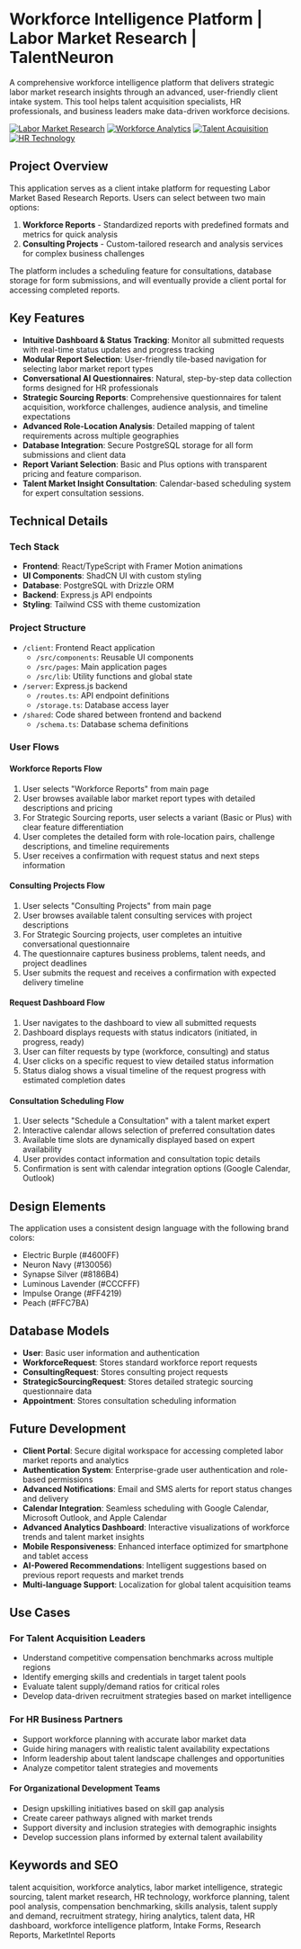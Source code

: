 # Workforce Intelligence Platform | Labor Market Research | TalentNeuron

A comprehensive workforce intelligence platform that delivers strategic labor market research insights through an advanced, user-friendly client intake system. This tool helps talent acquisition specialists, HR professionals, and business leaders make data-driven workforce decisions.

[![Labor Market Research](https://img.shields.io/badge/Labor%20Market-Research-4600FF)](https://github.com/yourusername/workforce-intelligence-platform)
[![Workforce Analytics](https://img.shields.io/badge/Workforce-Analytics-130056)](https://github.com/yourusername/workforce-intelligence-platform)
[![Talent Acquisition](https://img.shields.io/badge/Talent-Acquisition-FF4219)](https://github.com/yourusername/workforce-intelligence-platform)
[![HR Technology](https://img.shields.io/badge/HR-Technology-8186B4)](https://github.com/yourusername/workforce-intelligence-platform)

## Project Overview

This application serves as a client intake platform for requesting Labor Market Based Research Reports. Users can select between two main options:

1. **Workforce Reports** - Standardized reports with predefined formats and metrics for quick analysis
2. **Consulting Projects** - Custom-tailored research and analysis services for complex business challenges

The platform includes a scheduling feature for consultations, database storage for form submissions, and will eventually provide a client portal for accessing completed reports.

## Key Features

- **Intuitive Dashboard & Status Tracking**: Monitor all submitted requests with real-time status updates and progress tracking
- **Modular Report Selection**: User-friendly tile-based navigation for selecting labor market report types
- **Conversational AI Questionnaires**: Natural, step-by-step data collection forms designed for HR professionals
- **Strategic Sourcing Reports**: Comprehensive questionnaires for talent acquisition, workforce challenges, audience analysis, and timeline expectations
- **Advanced Role-Location Analysis**: Detailed mapping of talent requirements across multiple geographies
- **Database Integration**: Secure PostgreSQL storage for all form submissions and client data
- **Report Variant Selection**: Basic and Plus options with transparent pricing and feature comparison.
- **Talent Market Insight Consultation**: Calendar-based scheduling system for expert consultation sessions.

## Technical Details

### Tech Stack
- **Frontend**: React/TypeScript with Framer Motion animations
- **UI Components**: ShadCN UI with custom styling
- **Database**: PostgreSQL with Drizzle ORM
- **Backend**: Express.js API endpoints
- **Styling**: Tailwind CSS with theme customization

### Project Structure
- `/client`: Frontend React application
  - `/src/components`: Reusable UI components
  - `/src/pages`: Main application pages
  - `/src/lib`: Utility functions and global state
- `/server`: Express.js backend
  - `/routes.ts`: API endpoint definitions
  - `/storage.ts`: Database access layer
- `/shared`: Code shared between frontend and backend
  - `/schema.ts`: Database schema definitions

### User Flows

#### Workforce Reports Flow
1. User selects "Workforce Reports" from main page
2. User browses available labor market report types with detailed descriptions and pricing
3. For Strategic Sourcing reports, user selects a variant (Basic or Plus) with clear feature differentiation
4. User completes the detailed form with role-location pairs, challenge descriptions, and timeline requirements
5. User receives a confirmation with request status and next steps information

#### Consulting Projects Flow
1. User selects "Consulting Projects" from main page
2. User browses available talent consulting services with project descriptions
3. For Strategic Sourcing projects, user completes an intuitive conversational questionnaire
4. The questionnaire captures business problems, talent needs, and project deadlines
5. User submits the request and receives a confirmation with expected delivery timeline

#### Request Dashboard Flow
1. User navigates to the dashboard to view all submitted requests
2. Dashboard displays requests with status indicators (initiated, in progress, ready)
3. User can filter requests by type (workforce, consulting) and status
4. User clicks on a specific request to view detailed status information
5. Status dialog shows a visual timeline of the request progress with estimated completion dates

#### Consultation Scheduling Flow
1. User selects "Schedule a Consultation" with a talent market expert
2. Interactive calendar allows selection of preferred consultation dates
3. Available time slots are dynamically displayed based on expert availability
4. User provides contact information and consultation topic details
5. Confirmation is sent with calendar integration options (Google Calendar, Outlook)

## Design Elements

The application uses a consistent design language with the following brand colors:
- Electric Burple (#4600FF)
- Neuron Navy (#130056)
- Synapse Silver (#8186B4)
- Luminous Lavender (#CCCFFF)
- Impulse Orange (#FF4219)
- Peach (#FFC7BA)

## Database Models

- **User**: Basic user information and authentication
- **WorkforceRequest**: Stores standard workforce report requests
- **ConsultingRequest**: Stores consulting project requests
- **StrategicSourcingRequest**: Stores detailed strategic sourcing questionnaire data
- **Appointment**: Stores consultation scheduling information

## Future Development

- **Client Portal**: Secure digital workspace for accessing completed labor market reports and analytics
- **Authentication System**: Enterprise-grade user authentication and role-based permissions
- **Advanced Notifications**: Email and SMS alerts for report status changes and delivery
- **Calendar Integration**: Seamless scheduling with Google Calendar, Microsoft Outlook, and Apple Calendar
- **Advanced Analytics Dashboard**: Interactive visualizations of workforce trends and talent market insights
- **Mobile Responsiveness**: Enhanced interface optimized for smartphone and tablet access
- **AI-Powered Recommendations**: Intelligent suggestions based on previous report requests and market trends
- **Multi-language Support**: Localization for global talent acquisition teams

## Use Cases

### For Talent Acquisition Leaders
- Understand competitive compensation benchmarks across multiple regions
- Identify emerging skills and credentials in target talent pools
- Evaluate talent supply/demand ratios for critical roles
- Develop data-driven recruitment strategies based on market intelligence

### For HR Business Partners
- Support workforce planning with accurate labor market data
- Guide hiring managers with realistic talent availability expectations
- Inform leadership about talent landscape challenges and opportunities
- Analyze competitor talent strategies and movements

#### For Organizational Development Teams
- Design upskilling initiatives based on skill gap analysis
- Create career pathways aligned with market trends
- Support diversity and inclusion strategies with demographic insights
- Develop succession plans informed by external talent availability

## Keywords and SEO

talent acquisition, workforce analytics, labor market intelligence, strategic sourcing, talent market research, HR technology, workforce planning, talent pool analysis, compensation benchmarking, skills analysis, talent supply and demand, recruitment strategy, hiring analytics, talent data, HR dashboard, workforce intelligence platform, Intake Forms, Research Reports, MarketIntel Reports
